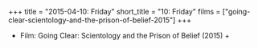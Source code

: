 +++
title = "2015-04-10: Friday"
short_title = "10: Friday"
films = ["going-clear-scientology-and-the-prison-of-belief-2015"]
+++


* Film: Going Clear: Scientology and the Prison of Belief (2015) +
